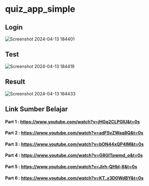 # quiz_app_simple

## Login
![Screenshot 2024-04-13 184401](https://github.com/MuhammadFerrySofianshah/Quiz_app_simple/assets/113429157/71dc38ed-e402-49a2-9bd4-7b1b607d1461)

## Test
![Screenshot 2024-04-13 184419](https://github.com/MuhammadFerrySofianshah/Quiz_app_simple/assets/113429157/6dccf926-f855-48ab-87d6-887786f8d6c6)

## Result
![Screenshot 2024-04-13 184433](https://github.com/MuhammadFerrySofianshah/Quiz_app_simple/assets/113429157/4e1edf58-8088-4e1e-a30f-b7f8e91ff7e9)

## Link Sumber Belajar
#### Part 1 : https://www.youtube.com/watch?v=jHGq2CLPGlU&t=0s
#### Part 2 : https://www.youtube.com/watch?v=adFSvZWaq8Q&t=0s
#### Part 3 : https://www.youtube.com/watch?v=bON44xQP4IM&t=0s
#### Part 4 : https://www.youtube.com/watch?v=G8GITpwmd_o&t=0s
#### Part 5 : https://www.youtube.com/watch?v=Jirh-QHbl-8&t=0s
#### Part 6 : https://www.youtube.com/watch?v=KT_x3D0WdBY&t=0s
